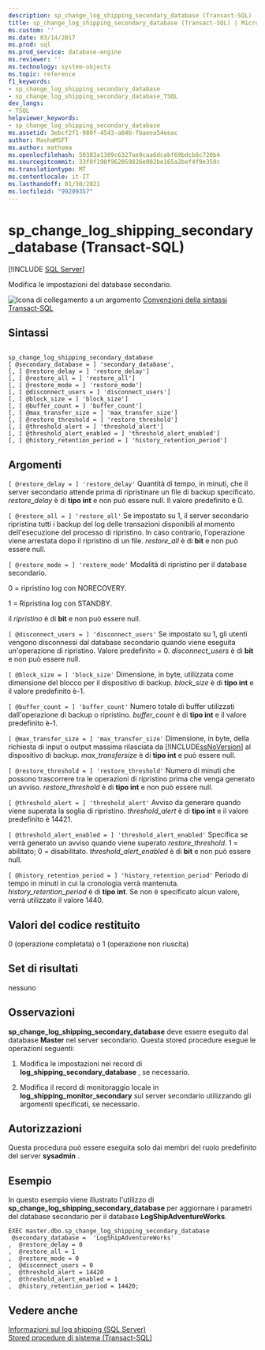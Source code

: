 ```yaml
---
description: sp_change_log_shipping_secondary_database (Transact-SQL)
title: sp_change_log_shipping_secondary_database (Transact-SQL) | Microsoft Docs
ms.custom: ''
ms.date: 03/14/2017
ms.prod: sql
ms.prod_service: database-engine
ms.reviewer: ''
ms.technology: system-objects
ms.topic: reference
f1_keywords:
- sp_change_log_shipping_secondary_database
- sp_change_log_shipping_secondary_database_TSQL
dev_langs:
- TSQL
helpviewer_keywords:
- sp_change_log_shipping_secondary_database
ms.assetid: 3ebcf2f1-980f-4543-a84b-fbaeea54eeac
author: MashaMSFT
ms.author: mathoma
ms.openlocfilehash: 50383a1389c6327ae9caa6dcabf69bdcb8c720b4
ms.sourcegitcommit: 33f0f190f962059826e002be165a2bef4f9e350c
ms.translationtype: MT
ms.contentlocale: it-IT
ms.lasthandoff: 01/30/2021
ms.locfileid: "99209357"
---
```

# <a name="sp_change_log_shipping_secondary_database-transact-sql"></a>sp_change_log_shipping_secondary_database (Transact-SQL)
[!INCLUDE [SQL Server](../../includes/applies-to-version/sqlserver.md)]

  Modifica le impostazioni del database secondario.  
  
 ![Icona di collegamento a un argomento](../../database-engine/configure-windows/media/topic-link.gif "Icona di collegamento a un argomento") [Convenzioni della sintassi Transact-SQL](../../t-sql/language-elements/transact-sql-syntax-conventions-transact-sql.md)  
  
## <a name="syntax"></a>Sintassi  
  
```  
  
sp_change_log_shipping_secondary_database  
[ @secondary_database = ] 'secondary_database',  
[, [ @restore_delay = ] 'restore_delay']  
[, [ @restore_all = ] 'restore_all']  
[, [ @restore_mode = ] 'restore_mode']  
[, [ @disconnect_users = ] 'disconnect_users']  
[, [ @block_size = ] 'block_size']  
[, [ @buffer_count = ] 'buffer_count']  
[, [ @max_transfer_size = ] 'max_transfer_size']  
[, [ @restore_threshold = ] 'restore_threshold']   
[, [ @threshold_alert = ] 'threshold_alert']   
[, [ @threshold_alert_enabled = ] 'threshold_alert_enabled']   
[, [ @history_retention_period = ] 'history_retention_period']  
```  
  
## <a name="arguments"></a>Argomenti  
`[ @restore_delay = ] 'restore_delay'` Quantità di tempo, in minuti, che il server secondario attende prima di ripristinare un file di backup specificato. *restore_delay* è di **tipo int** e non può essere null. Il valore predefinito è 0.  
  
`[ @restore_all = ] 'restore_all'` Se impostato su 1, il server secondario ripristina tutti i backup del log delle transazioni disponibili al momento dell'esecuzione del processo di ripristino. In caso contrario, l'operazione viene arrestata dopo il ripristino di un file. *restore_all* è di **bit** e non può essere null.  
  
`[ @restore_mode = ] 'restore_mode'` Modalità di ripristino per il database secondario.  
  
 0 = ripristino log con NORECOVERY.  
  
 1 = Ripristina log con STANDBY.  
  
 il *ripristino* è di **bit** e non può essere null.  
  
`[ @disconnect_users = ] 'disconnect_users'` Se impostato su 1, gli utenti vengono disconnessi dal database secondario quando viene eseguita un'operazione di ripristino. Valore predefinito = 0. *disconnect_users* è di **bit** e non può essere null.  
  
`[ @block_size = ] 'block_size'` Dimensione, in byte, utilizzata come dimensione del blocco per il dispositivo di backup. *block_size* è di **tipo int** e il valore predefinito è-1.  
  
`[ @buffer_count = ] 'buffer_count'` Numero totale di buffer utilizzati dall'operazione di backup o ripristino. *buffer_count* è di **tipo int** e il valore predefinito è-1.  
  
`[ @max_transfer_size = ] 'max_transfer_size'` Dimensione, in byte, della richiesta di input o output massima rilasciata da [!INCLUDE[ssNoVersion](../../includes/ssnoversion-md.md)] al dispositivo di backup. *max_transfersize* è di **tipo int** e può essere null.  
  
`[ @restore_threshold = ] 'restore_threshold'` Numero di minuti che possono trascorrere tra le operazioni di ripristino prima che venga generato un avviso. *restore_threshold* è di **tipo int** e non può essere null.  
  
`[ @threshold_alert = ] 'threshold_alert'` Avviso da generare quando viene superata la soglia di ripristino. *threshold_alert* è di **tipo int** e il valore predefinito è 14421.  
  
`[ @threshold_alert_enabled = ] 'threshold_alert_enabled'` Specifica se verrà generato un avviso quando viene superato *restore_threshold*. 1 = abilitato; 0 = disabilitato. *threshold_alert_enabled* è di **bit** e non può essere null.  
  
`[ @history_retention_period = ] 'history_retention_period'` Periodo di tempo in minuti in cui la cronologia verrà mantenuta. *history_retention_period* è di **tipo int**. Se non è specificato alcun valore, verrà utilizzato il valore 1440.  
  
## <a name="return-code-values"></a>Valori del codice restituito  
 0 (operazione completata) o 1 (operazione non riuscita)  
  
## <a name="result-sets"></a>Set di risultati  
 nessuno  
  
## <a name="remarks"></a>Osservazioni  
 **sp_change_log_shipping_secondary_database** deve essere eseguito dal database **Master** nel server secondario. Questa stored procedure esegue le operazioni seguenti:  
  
1.  Modifica le impostazioni nei record di **log_shipping_secondary_database** , se necessario.  
  
2.  Modifica il record di monitoraggio locale in **log_shipping_monitor_secondary** sul server secondario utilizzando gli argomenti specificati, se necessario.  

## <a name="permissions"></a>Autorizzazioni  
 Questa procedura può essere eseguita solo dai membri del ruolo predefinito del server **sysadmin** .  
  
## <a name="examples"></a>Esempio  
 In questo esempio viene illustrato l'utilizzo di **sp_change_log_shipping_secondary_database** per aggiornare i parametri del database secondario per il database **LogShipAdventureWorks**.  
  
```  
EXEC master.dbo.sp_change_log_shipping_secondary_database   
 @secondary_database =  'LogShipAdventureWorks'  
,  @restore_delay = 0  
,  @restore_all = 1  
,  @restore_mode = 0  
,  @disconnect_users = 0  
,  @threshold_alert = 14420  
,  @threshold_alert_enabled = 1  
,  @history_retention_period = 14420;  
```  
  
## <a name="see-also"></a>Vedere anche  
 [Informazioni sul log shipping &#40;SQL Server&#41;](../../database-engine/log-shipping/about-log-shipping-sql-server.md)   
 [Stored procedure di sistema &#40;Transact-SQL&#41;](../../relational-databases/system-stored-procedures/system-stored-procedures-transact-sql.md)  
  
  
